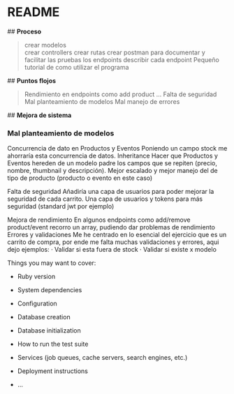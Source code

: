 
# README

## **Proceso**

> crear modelos  
> crear controllers
> crear rutas
> crear postman para documentar y facilitar las pruebas los endpoints
> describir cada endpoint
> Pequeño tutorial de como utilizar el programa

## **Puntos flojos**

> Rendimiento en endpoints como add product …
> Falta de seguridad
> Mal planteamiento de modelos
> Mal manejo de errores

## **Mejora de sistema**

### Mal planteamiento de modelos
Concurrencia de dato en Productos y Eventos
Poniendo un campo stock me ahorraría esta concurrencia de datos.
Inheritance
Hacer que Productos y Eventos hereden de un modelo padre los campos que se repiten (precio, nombre, thumbnail y descripción). Mejor escalado y mejor manejo del de tipo de producto (producto o evento en este caso)

Falta de seguridad
    Añadiría una capa de usuarios para poder mejorar la seguridad de cada carrito. Una capa de usuarios y tokens para más seguridad          (standard jwt por ejemplo)  

Mejora de rendimiento
    En algunos endpoints como add/remove product/event recorro un array, pudiendo dar problemas de rendimiento
Errores y validaciones 
     Me he  centrado en lo esencial del ejercicio que es un carrito de compra,
     por ende me falta muchas validaciones y errores, aqui dejo ejemplos:
		· Validar si esta fuera de stock
		· Validar si existe x modelo
		



Things you may want to cover:

* Ruby version

* System dependencies

* Configuration

* Database creation

* Database initialization

* How to run the test suite

* Services (job queues, cache servers, search engines, etc.)

* Deployment instructions

* ...
